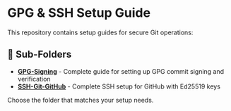 # GPG & SSH Setup Guide

This repository contains setup guides for secure Git operations:

## 📁 Sub-Folders

- **[GPG-Signing](./GPG-Signing/)** - Complete guide for setting up GPG commit signing and verification
- **[SSH-Git-GitHub](./SSH-Git-GitHub/)** - Complete SSH setup for GitHub with Ed25519 keys

Choose the folder that matches your setup needs.
